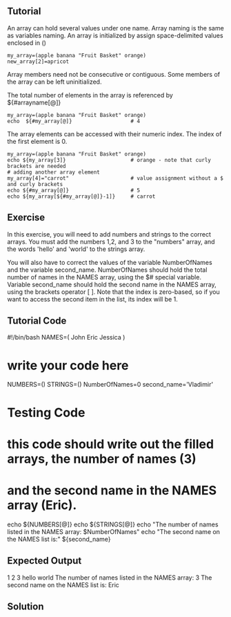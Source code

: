 Tutorial
--------
An array can hold several values under one name. Array naming is the same as variables naming.
An array is initialized by assign space-delimited values enclosed in ()

	my_array=(apple banana "Fruit Basket" orange)
	new_array[2]=apricot

Array members need not be consecutive or contiguous. Some members of the array can be left uninitialized.

The total number of elements in the array is referenced by ${#arrayname[@]}

	my_array=(apple banana "Fruit Basket" orange)
	echo  ${#my_array[@]}                   # 4

The array elements can be accessed with their numeric index. The index of the first element is 0.

	my_array=(apple banana "Fruit Basket" orange)
	echo ${my_array[3]}                     # orange - note that curly brackets are needed
	# adding another array element
	my_array[4]="carrot"                    # value assignment without a $ and curly brackets
	echo ${#my_array[@]}                    # 5
	echo ${my_array[${#my_array[@]}-1]}     # carrot

Exercise
--------
In this exercise, you will need to add numbers and strings to the correct arrays. You must add the numbers 1,2, and 3 to the "numbers" array, and the words 'hello' and 'world' to the strings array.

You will also have to correct the values of the variable NumberOfNames and the variable second_name. NumberOfNames should hold the total number of names in the NAMES array, using the $# special variable. Variable second_name should hold the second name in the NAMES array, using the brackets operator [ ]. Note that the index is zero-based, so if you want to access the second item in the list, its index will be 1.

Tutorial Code
-------------
#!/bin/bash
NAMES=( John Eric Jessica )

# write your code here
NUMBERS=()
STRINGS=()
NumberOfNames=0
second_name='Vladimir'






# Testing Code

# this code should write out the filled arrays, the number of names (3)
# and the second name in the NAMES array (Eric).
echo ${NUMBERS[@]}
echo ${STRINGS[@]}
echo "The number of names listed in the NAMES array: $NumberOfNames"
echo "The second name on the NAMES list is:" ${second_name}

Expected Output
---------------
1 2 3
hello world
The number of names listed in the NAMES array: 3
The second name on the NAMES list is: Eric

Solution
--------
